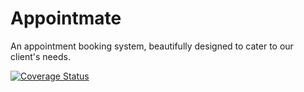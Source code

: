 # Appointmate
An appointment booking system, beautifully designed to cater to our client's needs.


[![Coverage Status](https://coveralls.io/repos/github/Appointmate-software-design/Appointment-booking-system/badge.svg?branch=new-main)](https://coveralls.io/github/Appointmate-software-design/Appointment-booking-system?branch=new-main)